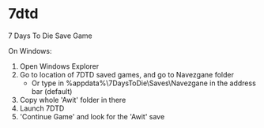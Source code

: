 # 7dtd
7 Days To Die Save Game

On Windows:
1. Open Windows Explorer
2. Go to location of 7DTD saved games, and go to Navezgane folder
    - Or type in %appdata%\7DaysToDie\Saves\Navezgane in the address bar (default)
3. Copy whole 'Awit' folder in there
4. Launch 7DTD
5. 'Continue Game' and look for the 'Awit' save
